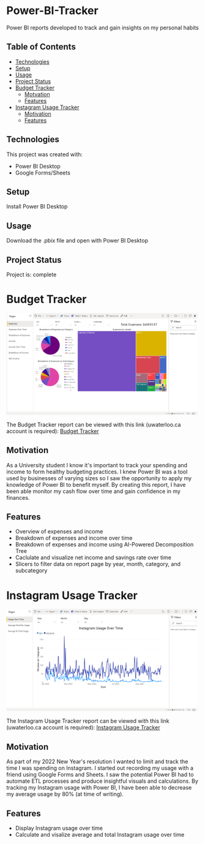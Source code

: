 # Power-BI-Tracker

Power BI reports developed to track and gain insights on my personal habits

## Table of Contents

- [Technologies](#technologies)
- [Setup](#setup)
- [Usage](#usage)
- [Project Status](#project-status)
- [Budget Tracker](#budget-tracker)
  - [Motvation](#motivation)
  - [Features](#features)
- [Instagram Usage Tracker](#instagram-usage-tracker)
  - [Motivation](#motivation-1)
  - [Features](#features-1)

## Technologies

This project was created with:

- Power BI Desktop
- Google Forms/Sheets

## Setup

Install Power BI Desktop

## Usage

Download the .pbix file and open with Power BI Desktop

## Project Status

Project is: complete

# Budget Tracker

<img src="Media/Budget Tracker Screenshot.png"
     alt="Screenshot of Budget Tracker Report"
     width="500">

The Budget Tracker report can be viewed with this link (uwaterloo.ca account is required):
[Budget Tracker](https://app.powerbi.com/links/MEJFN9ga1_?ctid=723a5a87-f39a-4a22-9247-3fc240c01396&pbi_source=linkShare)

## Motivation

As a University student I know it's important to track your spending and income to form healthy budgeting practices. I knew Power BI was a tool used by businesses of varying sizes so I saw the opportunity to apply my knowledge of Power BI to benefit myself. By creating this report, I have been able monitor my cash flow over time and gain confidence in my finances.

## Features

- Overview of expenses and income
- Breakdown of expenses and income over time
- Breakdown of expenses and income using AI-Powered Decomposition Tree
- Caclulate and visualize net income and savings rate over time
- Slicers to filter data on report page by year, month, category, and subcategory

# Instagram Usage Tracker

<img src="Media/Instagram Usage Screenshot.png"
     alt="Screenshot of Instagram Usage Report"
     width="500">

The Instagram Usage Tracker report can be viewed with this link (uwaterloo.ca account is required):
[Instagram Usage Tracker](https://app.powerbi.com/links/Up56PyydIM?ctid=723a5a87-f39a-4a22-9247-3fc240c01396&pbi_source=linkShare)

## Motivation

As part of my 2022 New Year's resolution I wanted to limit and track the time I was spending on Instagram. I started out recording my usage with a friend using Google Forms and Sheets. I saw the potential Power BI had to automate ETL processes and produce insightful visuals and calculations. By tracking my Instagram usage with Power BI, I have been able to decrease my average usage by 80% (at time of writing).

## Features

- Display Instagram usage over time
- Calculate and visalize average and total Instagram usage over time
